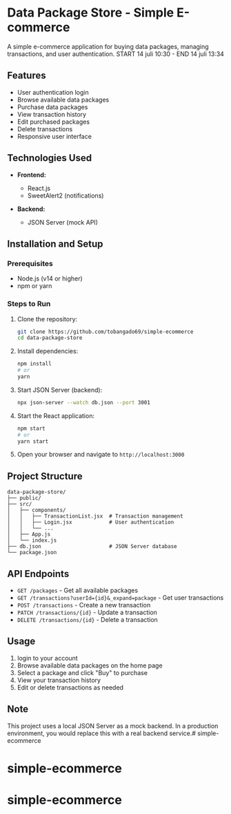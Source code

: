 # Data Package Store - Simple E-commerce

A simple e-commerce application for buying data packages, managing transactions, and user authentication.
START 14 juli 10:30 - END 14 juli 13:34

## Features

- User authentication login
- Browse available data packages
- Purchase data packages
- View transaction history
- Edit purchased packages
- Delete transactions
- Responsive user interface

## Technologies Used

- **Frontend:**
  - React.js
  - SweetAlert2 (notifications)
  
- **Backend:**
  - JSON Server (mock API)

## Installation and Setup

### Prerequisites
- Node.js (v14 or higher)
- npm or yarn

### Steps to Run

1. Clone the repository:
   ```bash
   git clone https://github.com/tobangado69/simple-ecommerce
   cd data-package-store
   ```

2. Install dependencies:
   ```bash
   npm install
   # or
   yarn
   ```

3. Start JSON Server (backend):
   ```bash
   npx json-server --watch db.json --port 3001
   ```

4. Start the React application:
   ```bash
   npm start
   # or
   yarn start
   ```

5. Open your browser and navigate to `http://localhost:3000`

## Project Structure

```
data-package-store/
├── public/
├── src/
│   ├── components/
│   │   ├── TransactionList.jsx  # Transaction management
│   │   ├── Login.jsx            # User authentication
│   │   └── ...
│   ├── App.js
│   └── index.js
├── db.json                      # JSON Server database
└── package.json
```

## API Endpoints

- `GET /packages` - Get all available packages
- `GET /transactions?userId={id}&_expand=package` - Get user transactions
- `POST /transactions` - Create a new transaction
- `PATCH /transactions/{id}` - Update a transaction
- `DELETE /transactions/{id}` - Delete a transaction

## Usage

1. login to your account
2. Browse available data packages on the home page
3. Select a package and click "Buy" to purchase
4. View your transaction history
5. Edit or delete transactions as needed

## Note

This project uses a local JSON Server as a mock backend. In a production environment, you would replace this with a real backend service.# simple-ecommerce
# simple-ecommerce
# simple-ecommerce
